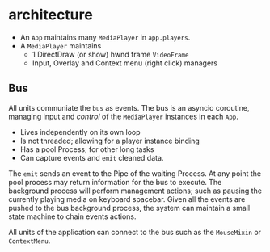 # architecture

+ An `App` maintains many `MediaPlayer` in `app.players`.
+ A `MediaPlayer` maintains
  + 1 DirectDraw (or show) hwnd frame `VideoFrame`
  + Input, Overlay and Context menu (right click) managers

## Bus

All units communiate the `bus` as events. The bus is an asyncio coroutine, managing input and _control_ of the `MediaPlayer` instances in each `App`.

+ Lives independently on its own loop
+ Is not threaded; allowing for a player instance binding
+ Has a pool Process; for other long tasks
+ Can capture events and `emit` cleaned data.

The `emit` sends an event to the Pipe of the waiting Process. At any point the pool process may return information for the bus to execute. The background process will perform management actions; such as pausing the currently playing media on keyboard spacebar. Given all the events are pushed to the bus background process, the system can maintain a small state machine to chain events actions.

All units of the application can connect to the bus such as the `MouseMixin` or `ContextMenu`.


